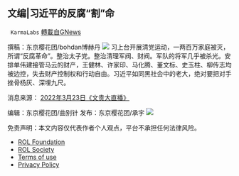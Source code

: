 
## 文编|习近平的反腐“割”命
` KarmaLabs` [轉載自GNews](https://gnews.org/zh-hans/2386889/)

撰稿：东京樱花团/bohdan博赫丹
 ![](https://assets.gnews.org/wp-content/uploads/2022/04/2022-04-21_231702.png) 
习上台开展清党运动，一两百万家庭被灭，所谓“反腐革命”。整治太子党。整治清理军阀、财阀。军队的将军几乎被杀光。安排单伟建接管马云的财产，王健林、许家印、马化腾、董文标、史玉柱、柳传志均被边控，失去财产控制权和行动自由。习近平如同黑社会中的老大，绝对要把对手挫骨杨灰、深埋九尺。
 
消息来源：
[2022年3月23日《文贵大直播》](https://gettr.com/streaming/p11h7xt9462)
 
编辑：东京樱花团/曲别针
发布：东京樱花团/承宇
 ![](https://assets.gnews.org/wp-content/uploads/2022/03/997-1.png) 

免责声明：本文内容仅代表作者个人观点，平台不承担任何法律风险。
  
- [ROL Foundation](https://rolfoundation.org/)
- [ROL Society](https://rolsociety.org/)
- [Terms of use](https://gnews.org/terms-of-use-3/)
- [Privacy Policy](https://gnews.org/privacy-policy/)
